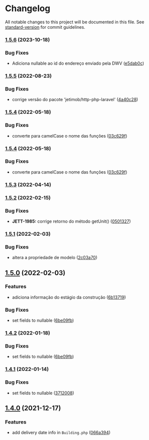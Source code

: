 # Changelog

All notable changes to this project will be documented in this file. See [standard-version](https://github.com/conventional-changelog/standard-version) for commit guidelines.

### [1.5.6](https://github.com/jetimob/dwv-sdk-php-laravel/compare/v1.5.5...v1.5.6) (2023-10-18)


### Bug Fixes

* Adiciona nullable ao id do endereço enviado pela DWV ([e5dab0c](https://github.com/jetimob/dwv-sdk-php-laravel/commit/e5dab0ca936e857be907151be559757184af276d))

### [1.5.5](https://github.com/jetimob/dwv-sdk-php-laravel/compare/v1.5.4...v1.5.5) (2022-08-23)


### Bug Fixes

* corrige versão do pacote 'jetimob/http-php-laravel' ([4a40c28](https://github.com/jetimob/dwv-sdk-php-laravel/commit/4a40c289a3c7a0127e86563ebc97db91197b2d9a))

### [1.5.4](https://github.com/jetimob/dwv-sdk-php-laravel/compare/v1.5.3...v1.5.4) (2022-05-18)


### Bug Fixes

* converte para camelCase o nome das funções ([03c629f](https://github.com/jetimob/dwv-sdk-php-laravel/commit/03c629fcb99e7d32a2dc8337518503bd34dfe846))

### [1.5.4](https://github.com/jetimob/dwv-sdk-php-laravel/compare/v1.5.3...v1.5.4) (2022-05-18)


### Bug Fixes

* converte para camelCase o nome das funções ([03c629f](https://github.com/jetimob/dwv-sdk-php-laravel/commit/03c629fcb99e7d32a2dc8337518503bd34dfe846))

### [1.5.3](https://github.com/jetimob/dwv-sdk-php-laravel/compare/v1.5.2...v1.5.3) (2022-04-14)

### [1.5.2](https://github.com/jetimob/dwv-sdk-php-laravel/compare/v1.5.1...v1.5.2) (2022-02-15)


### Bug Fixes

* **JETT-1985:** corrige retorno do método getUnit() ([0501327](https://github.com/jetimob/dwv-sdk-php-laravel/commit/0501327091fa8349997ad43591b5e58d42c0b7c4))

### [1.5.1](https://github.com/jetimob/dwv-sdk-php-laravel/compare/v1.5.0...v1.5.1) (2022-02-03)


### Bug Fixes

* altera a propriedade de modelo ([2c03a70](https://github.com/jetimob/dwv-sdk-php-laravel/commit/2c03a70df4311f8f6ffcf94e8df367891b80d979))

## [1.5.0](https://github.com/jetimob/dwv-sdk-php-laravel/compare/v1.4.1...v1.5.0) (2022-02-03)


### Features

* adiciona informação do estágio da construção ([6b13719](https://github.com/jetimob/dwv-sdk-php-laravel/commit/6b13719a364f171cb0f51a68a91df864f8ae6631))


### Bug Fixes

* set fields to nullable ([6be09fb](https://github.com/jetimob/dwv-sdk-php-laravel/commit/6be09fb3334c295249b595dbc13b8819ac005911))

### [1.4.2](https://github.com/jetimob/dwv-sdk-php-laravel/compare/v1.4.1...v1.4.2) (2022-01-18)


### Bug Fixes

* set fields to nullable ([6be09fb](https://github.com/jetimob/dwv-sdk-php-laravel/commit/6be09fb3334c295249b595dbc13b8819ac005911))

### [1.4.1](https://github.com/jetimob/dwv-sdk-php-laravel/compare/v1.4.0...v1.4.1) (2022-01-14)


### Bug Fixes

* set fields to nullable ([3712008](https://github.com/jetimob/dwv-sdk-php-laravel/commit/37120088ae0dc7010f4ac763b101a9e710421774))

## [1.4.0](https://github.com/jetimob/dwv-sdk-php-laravel/compare/v1.3.1...v1.4.0) (2021-12-17)


### Features

* add delivery date info in `Building.php` ([066a394](https://github.com/jetimob/dwv-sdk-php-laravel/commit/066a3945867dfae2e71c9d353a1e35f9dd01b914))
